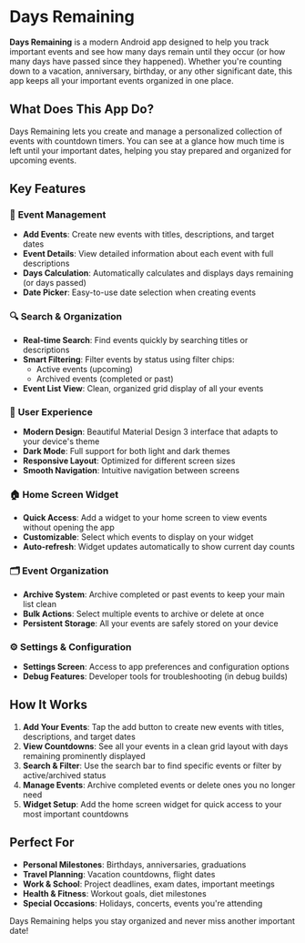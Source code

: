 # Days Remaining

**Days Remaining** is a modern Android app designed to help you track important events and see how many days remain until they occur (or how many days have passed since they happened). Whether you're counting down to a vacation, anniversary, birthday, or any other significant date, this app keeps all your important events organized in one place.

## What Does This App Do?

Days Remaining lets you create and manage a personalized collection of events with countdown timers. You can see at a glance how much time is left until your important dates, helping you stay prepared and organized for upcoming events.

## Key Features

### 📅 **Event Management**
- **Add Events**: Create new events with titles, descriptions, and target dates
- **Event Details**: View detailed information about each event with full descriptions
- **Days Calculation**: Automatically calculates and displays days remaining (or days passed)
- **Date Picker**: Easy-to-use date selection when creating events

### 🔍 **Search & Organization**
- **Real-time Search**: Find events quickly by searching titles or descriptions
- **Smart Filtering**: Filter events by status using filter chips:
  - Active events (upcoming)
  - Archived events (completed or past)
- **Event List View**: Clean, organized grid display of all your events

### 📱 **User Experience**
- **Modern Design**: Beautiful Material Design 3 interface that adapts to your device's theme
- **Dark Mode**: Full support for both light and dark themes
- **Responsive Layout**: Optimized for different screen sizes
- **Smooth Navigation**: Intuitive navigation between screens

### 🏠 **Home Screen Widget**
- **Quick Access**: Add a widget to your home screen to view events without opening the app
- **Customizable**: Select which events to display on your widget
- **Auto-refresh**: Widget updates automatically to show current day counts

### 🗂️ **Event Organization**
- **Archive System**: Archive completed or past events to keep your main list clean
- **Bulk Actions**: Select multiple events to archive or delete at once
- **Persistent Storage**: All your events are safely stored on your device

### ⚙️ **Settings & Configuration**
- **Settings Screen**: Access to app preferences and configuration options
- **Debug Features**: Developer tools for troubleshooting (in debug builds)

## How It Works

1. **Add Your Events**: Tap the add button to create new events with titles, descriptions, and target dates
2. **View Countdowns**: See all your events in a clean grid layout with days remaining prominently displayed
3. **Search & Filter**: Use the search bar to find specific events or filter by active/archived status
4. **Manage Events**: Archive completed events or delete ones you no longer need
5. **Widget Setup**: Add the home screen widget for quick access to your most important countdowns

## Perfect For

- **Personal Milestones**: Birthdays, anniversaries, graduations
- **Travel Planning**: Vacation countdowns, flight dates
- **Work & School**: Project deadlines, exam dates, important meetings
- **Health & Fitness**: Workout goals, diet milestones
- **Special Occasions**: Holidays, concerts, events you're attending

Days Remaining helps you stay organized and never miss another important date! 

